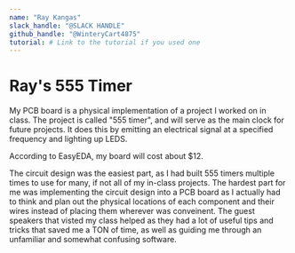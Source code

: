```yaml
---
name: "Ray Kangas"
slack_handle: "@SLACK HANDLE"
github_handle: "@WinteryCart4875"
tutorial: # Link to the tutorial if you used one
---
```


# Ray's 555 Timer

My PCB board is a physical implementation of a project I worked on in class. The project is called "555 timer", and will serve as the main clock for future projects. It does this by emitting an electrical signal at a specified frequency and lighting up LEDS.<!-- Describe your board in 2-3 sentences. What are you making? What will it do? -->

According to EasyEDA, my board will cost about $12.<!-- How much is it going to cost? -->

The circuit design was the easiest part, as I had built 555 timers multiple times to use for many, if not all of my in-class projects. The hardest part for me was implementing the circuit design into a PCB board as I actually had to think and plan out the physical locations of each component and their wires instead of placing them wherever was conveinent. The guest speakers that visted my class helped as they had a lot of useful tips and tricks that saved me a TON of time, as well as guiding me through an unfamiliar and somewhat confusing software.<!-- Tell us a little bit about your design process. What were some challenges? What helped? ***Totally optional*** -->
